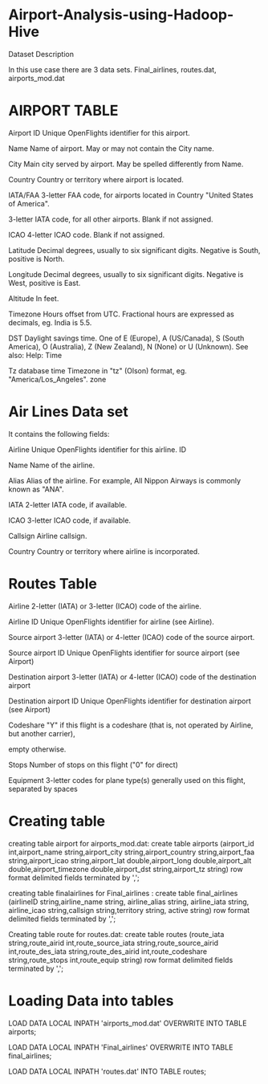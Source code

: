 # Airport-Analysis-using-Hadoop-Hive

Dataset Description

In this use case there are 3 data sets. Final_airlines, routes.dat, airports_mod.dat

# AIRPORT TABLE

Airport ID	Unique OpenFlights identifier for this airport.

Name	Name of airport. May or may not contain the City name.

City	Main city served by airport. May be spelled differently from Name.

Country		Country or territory where airport is located.

IATA/FAA	3-letter FAA code, for airports located in Country "United States of America".

3-letter IATA code, for all other airports. Blank if not assigned.

ICAO	4-letter ICAO code. Blank if not assigned.

Latitude	Decimal degrees, usually to six significant digits. Negative is South, positive is North.

Longitude	Decimal degrees, usually to six significant digits. Negative is West, positive is East.

Altitude		In feet.

Timezone	Hours offset from UTC. Fractional hours are expressed as decimals, eg. India is 5.5.

DST	Daylight savings time. One of E (Europe), A (US/Canada), S (South America), O (Australia), Z (New Zealand), N (None) or U (Unknown). See also: Help: Time

Tz 	database time Timezone in "tz" (Olson) format, eg. "America/Los_Angeles". zone
 

# Air Lines Data set

It contains the following fields:

Airline Unique OpenFlights identifier for this airline. ID 

Name Name of the airline.

Alias	Alias of the airline. For example, All Nippon Airways is commonly known as "ANA". 

IATA	2-letter IATA code, if available.

ICAO	3-letter ICAO code, if available. 

Callsign Airline callsign.

Country Country or territory where airline is incorporated.


# Routes Table

Airline	2-letter (IATA) or 3-letter (ICAO) code of the airline.

Airline ID	Unique OpenFlights identifier for airline (see Airline).

Source airport	3-letter (IATA) or 4-letter (ICAO) code of the source airport.

Source airport ID	Unique OpenFlights identifier for source airport (see Airport)

Destination airport	3-letter (IATA) or 4-letter (ICAO) code of the destination airport

Destination airport ID Unique OpenFlights identifier for destination airport (see Airport)

Codeshare	"Y" if this flight is a codeshare (that is, not operated by Airline, but another carrier),

empty otherwise.

Stops	Number of stops on this flight ("0" for direct)

Equipment	3-letter codes for plane type(s) generally used on this flight, separated by spaces
# Creating table

creating table airport for airports_mod.dat: 
create table airports (airport_id int,airport_name string,airport_city string,airport_country string,airport_faa string,airport_icao string,airport_lat double,airport_long double,airport_alt double,airport_timezone double,airport_dst string,airport_tz string) row format delimited fields terminated by ',';

creating table finalairlines for Final_airlines :
create table final_airlines (airlineID string,airline_name string, airline_alias string, airline_iata string, airline_icao string,callsign string,territory string, active string) row format delimited fields terminated by ',';

Creating table route for routes.dat: 
create table routes (route_iata string,route_airid int,route_source_iata string,route_source_airid int,route_des_iata string,route_des_airid int,route_codeshare string,route_stops int,route_equip string) row format delimited fields terminated by ',';

# Loading Data into tables

LOAD DATA LOCAL INPATH 'airports_mod.dat' OVERWRITE INTO TABLE airports;

LOAD DATA LOCAL INPATH 'Final_airlines' OVERWRITE INTO TABLE final_airlines;

LOAD DATA LOCAL INPATH 'routes.dat' INTO TABLE routes;
